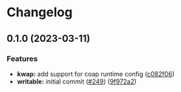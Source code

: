 # Changelog

## 0.1.0 (2023-03-11)


### Features

* **kwap:** add support for coap runtime config ([c082f06](https://github.com/toad-lib/toad/commit/c082f0696a288d2a2db9b986c3e3eaf2e7a4e8f4))
* **writable:** initial commit ([#249](https://github.com/toad-lib/toad/issues/249)) ([9f972a2](https://github.com/toad-lib/toad/commit/9f972a29e7199bc130757c224558fbc80a30fab4))


